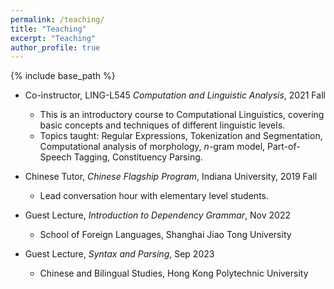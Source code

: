 ```yaml
---
permalink: /teaching/
title: "Teaching"
excerpt: "Teaching"
author_profile: true
---
```



{% include base_path %}



* Co-instructor, LING-L545 _Computation and Linguistic Analysis_, 2021 Fall
	* This is an introductory course to Computational Linguistics, covering basic concepts and techniques of different linguistic levels.
	* Topics taught: Regular Expressions, Tokenization and Segmentation, Computational analysis of morphology, _n_-gram model, Part-of-Speech Tagging, Constituency Parsing.

* Chinese Tutor, _Chinese Flagship Program_, Indiana University, 2019 Fall
	* Lead conversation hour with elementary level students.

* Guest Lecture, _Introduction to Dependency Grammar_, Nov 2022
	* School of Foreign Languages, Shanghai Jiao Tong University

* Guest Lecture, _Syntax and Parsing_, Sep 2023
	* Chinese and Bilingual Studies, Hong Kong Polytechnic University